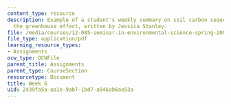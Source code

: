 ```yaml
---
content_type: resource
description: Example of a student's weekly summary on soil carbon sequestration and
  the greenhouse effect, written by Jessica Stanley.
file: /media/courses/12-085-seminar-in-environmental-science-spring-2008/2439fa5aaa1e9ab71bd7a946ab6ae53a_stanley_w5.pdf
file_type: application/pdf
learning_resource_types:
- Assignments
ocw_type: OCWFile
parent_title: Assignments
parent_type: CourseSection
resourcetype: Document
title: Week 6
uid: 2439fa5a-aa1e-9ab7-1bd7-a946ab6ae53a
---
```

